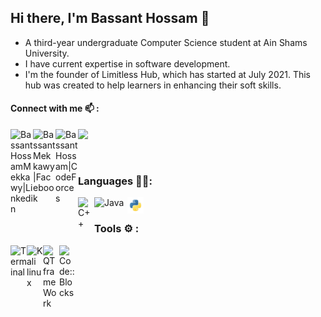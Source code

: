 ## Hi there,  I'm Bassant Hossam 👋
- A third-year undergraduate Computer Science student at Ain Shams University.
- I have current expertise in software development.
- I'm the founder of Limitless Hub, which has started at July 2021. This hub was created to help learners in enhancing their soft skills. 

#### Connect with me 📫 :
<a href="mailto:bassant.hossam20@gmail.com"><img src="https://user-images.githubusercontent.com/84079097/180465824-3a948c2c-8b5d-457a-a74b-0f2d17f2308b.png" width="36px"/></a>
[<img align="left" alt="BassantHossamMekkawy|Linkedin" width="36px" src="https://img.icons8.com/color/48/000000/linkedin.png" />][linkedin]
[<img align="left" alt="BassantMekkawy|Facebook" width="36px" src="https://img.icons8.com/fluent/48/000000/facebook-new.png" />][facebook]
[<img align="left" alt="BassantHossam|CodeForces" width="36px" src="https://user-images.githubusercontent.com/84079097/180464218-03e77461-6b24-48af-8649-468eecffa50a.jpg" />][CodeForces]

[facebook]: https://www.facebook.com/profile.php?id=100070085600127
[linkedin]: https://www.linkedin.com/in/bassant-mekkawy/
[CodeForces]: https://codeforces.com/profile/Bassant_Hossam
<br>
 
### Languages  🧑‍💻:

<img align="left" alt="C++" width="26px" src="https://raw.githubusercontent.com/isocpp/logos/master/cpp_logo.png" />
<img align="left" alt="Java" width="53px" src="https://user-images.githubusercontent.com/88390970/147803978-1343ac91-4fd7-4e0c-81f4-f98e239a5562.png" />
<img align="left" alt="Python" width="26px" src="https://raw.githubusercontent.com/github/explore/80688e429a7d4ef2fca1e82350fe8e3517d3494d/topics/python/python.png" />

<!-- <img align="left" alt="Dart" width="26px" src="https://user-images.githubusercontent.com/88390970/177617899-5b536146-c5a2-4482-82e6-167fde6b452e.svg" /> 
<img align="left" alt="Flutter" width="26px" src="https://user-images.githubusercontent.com/88390970/177617906-4203077c-92d9-4ddd-9557-6339922614e6.svg" />
-->

 <br>
 
### Tools ⚙️ :
<!-- <img align="left" alt="Cloin" width="26px" src="https://user-images.githubusercontent.com/88390970/138610801-db906560-3de2-4ede-8c59-376b807a262e.png" />
<img align="left" alt="Eclipse" width="26px" src="https://i.ibb.co/n8nNPrT/eclipse.png" />
<img align="left" alt="PyCharm" width="36px" src="https://i.ibb.co/yhpncpG/index.jpg" /> -->
<img align="left" alt="Terminal" width="26px" src="https://user-images.githubusercontent.com/88390970/138610625-c3198646-292c-46ed-b515-bc55fbdbe7ec.jpg" />
<img align="left" alt="Kali linux" width="26px" src="https://user-images.githubusercontent.com/88390970/138610513-64b714df-b454-4c39-8e66-0c728259d1d3.jpg" />
<img align="left" alt="QT frameWork" width="26px" src="https://user-images.githubusercontent.com/88390970/177617917-b216f1de-ab3e-4c17-a64d-228d1471569f.svg" />
<img align="left" alt="Code::Blocks" width="26px" src="https://user-images.githubusercontent.com/84079097/180467048-297c237c-baa9-4668-a49a-b80cc60636e2.png" />

<br>

<!-- ![arduino_logo1](https://user-images.githubusercontent.com/88390970/147804096-eccd3aca-3616-465e-88be-69476835ee09.png) -->
<!-- ![Java_logo_icon](https://user-images.githubusercontent.com/88390970/147803978-1343ac91-4fd7-4e0c-81f4-f98e239a5562.png) -->
<!-- ![java-logo-vector](https://user-images.githubusercontent.com/88390970/147803888-b7e70424-7a7c-4dec-baf9-c4b4195481d2.png) -->
<!--  ![kali](https://user-images.githubusercontent.com/88390970/138610513-64b714df-b454-4c39-8e66-0c728259d1d3.jpg) -->
<!--  ![Terminal](https://user-images.githubusercontent.com/88390970/138610625-c3198646-292c-46ed-b515-bc55fbdbe7ec.jpg) -->
<!--  ![clion](https://user-images.githubusercontent.com/88390970/138610801-db906560-3de2-4ede-8c59-376b807a262e.png) -->
<!--  ![IntelliJ svg](https://user-images.githubusercontent.com/88390970/138610879-2b9171b8-92ff-4a9d-b9f9-148029e165ab.png) -->
<!-- ![qt-1](https://user-images.githubusercontent.com/88390970/177617917-b216f1de-ab3e-4c17-a64d-228d1471569f.svg) -->
<!-- ![android-4](https://user-images.githubusercontent.com/88390970/177617885-df1142a9-b7cf-473f-9941-13c08b30098a.svg) -->
<!-- ![dart](https://user-images.githubusercontent.com/88390970/177617899-5b536146-c5a2-4482-82e6-167fde6b452e.svg) -->
<!-- ![flutter-logo](https://user-images.githubusercontent.com/88390970/177617906-4203077c-92d9-4ddd-9557-6339922614e6.svg) -->
<!-- ![c-1](https://user-images.githubusercontent.com/88390970/177618779-5a8fd995-9ba8-40f1-a992-11f48ad0418f.svg) -->
<!-- ![CodeForces](https://user-images.githubusercontent.com/84079097/180464218-03e77461-6b24-48af-8649-468eecffa50a.jpg) -->
<!-- ![Gmail](https://user-images.githubusercontent.com/84079097/180465824-3a948c2c-8b5d-457a-a74b-0f2d17f2308b.png) -->
<!-- ![codeblocks](https://user-images.githubusercontent.com/84079097/180467048-297c237c-baa9-4668-a49a-b80cc60636e2.png) -->

 <br><br>
